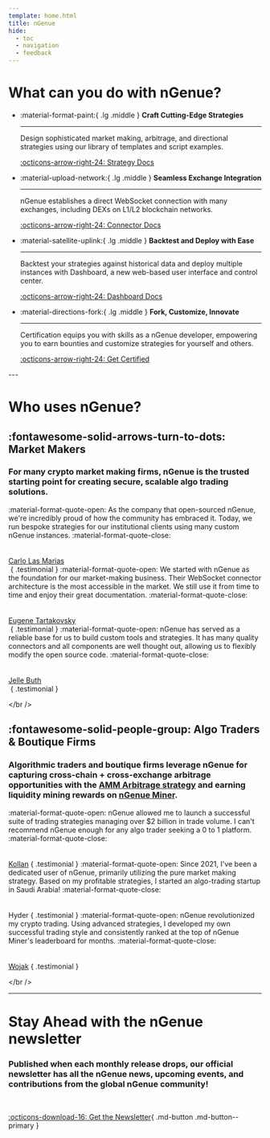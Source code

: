 ```yaml
---
template: home.html
title: nGenue
hide:
  - toc
  - navigation
  - feedback
---
```


# What can you do with nGenue?

<div class="grid cards wide" markdown>

-   :material-format-paint:{ .lg .middle } __Craft Cutting-Edge Strategies__

    ---

    Design sophisticated market making, arbitrage, and directional strategies using our library of templates and script examples.

    [:octicons-arrow-right-24: Strategy Docs]()

-   :material-upload-network:{ .lg .middle } __Seamless Exchange Integration__

    ---

    nGenue establishes a direct WebSocket connection with many exchanges, including DEXs on L1/L2 blockchain networks.

    [:octicons-arrow-right-24: Connector Docs]()

-   :material-satellite-uplink:{ .lg .middle } __Backtest and Deploy with Ease__

    ---

    Backtest your strategies against historical data and deploy multiple instances with Dashboard, a new web-based user interface and control center.

    [:octicons-arrow-right-24: Dashboard Docs]()

-   :material-directions-fork:{ .lg .middle } __Fork, Customize, Innovate__

    ---

    Certification equips you with skills as a nGenue developer, empowering you to earn bounties and customize strategies for yourself and others.

    [:octicons-arrow-right-24: Get Certified]()

</div>
---

# Who uses nGenue?

## :fontawesome-solid-arrows-turn-to-dots: Market Makers

<div class="accent" markdown>

### For many crypto market making firms, nGenue is the trusted starting point for creating secure, scalable algo trading solutions.

</div>

<div class="grid" markdown>

<span class="quote">
:material-format-quote-open:
As the company that open-sourced nGenue, we're incredibly proud of how the community has embraced it. Today, we run bespoke strategies for our institutional clients using many custom nGenue instances.
:material-format-quote-close:
</span>
<br/><br/><br/>
<img src="" class="headshot centered" />
<br/>
<a href="https://www.linkedin.com/in/carlolm/" target="_blank" class="author centered">Carlo Las Marias</a>
<br/>
<a href="https://coinalpha.com/" target="_blank"><img src="" class="logo centered"></a>
{ .testimonial }

<span class="quote">
:material-format-quote-open:
We started with nGenue as the foundation for our market-making business. Their WebSocket connector architecture is the most accessible in the market. We still use it from time to time and enjoy their great documentation.
:material-format-quote-close:
</span>
<br/><br/><br/>
<img src="" class="headshot centered" />
<br/>
<a href="https://www.linkedin.com/in/etartakovsky/" target="_blank" class="author centered">Eugene Tartakovsky</a>
<br/>
<a href="https://3jane.com/" target="_blank"><img src="" class="logo centered"></a>
{ .testimonial }

<span class="quote">
:material-format-quote-open:
nGenue has served as a reliable base for us to build custom tools and strategies. It has many quality connectors and all components are well thought out, allowing us to flexibly modify the open source code.
:material-format-quote-close:
</span>
<br/><br/><br/>
<img src="" class="headshot centered" />
<br/>
<a href="https://www.linkedin.com/in/jelle-buth/" target="_blank" class="author centered">Jelle Buth</a>
<br/>
<a href="https://www.enflux.io/" target="_blank"><img src="" class="logo centered"></a>
{ .testimonial }

</div>

</br />

## :fontawesome-solid-people-group: Algo Traders & Boutique Firms

<div class="accent" markdown>

### Algorithmic traders and boutique firms leverage nGenue for capturing cross-chain + cross-exchange arbitrage opportunities with the [AMM Arbitrage strategy](https://miner.nGenue.io) and earning liquidity mining rewards on [nGenue Miner](https://miner.nGenue.io).

</div>

<div class="grid" markdown>

<span class="quote">
:material-format-quote-open:
nGenue allowed me to launch a successful suite of trading strategies managing over $2 billion in trade volume. I can't recommend nGenue enough for any algo trader seeking a 0 to 1 platform.
:material-format-quote-close:
</span>
<br/><br/><br/>
<img src="" class="headshot centered"/>
<br/>
<a href="https://summitoperations.co/" target="_blank" class="author centered">Kollan</a>
{ .testimonial }

<span class="quote">
:material-format-quote-open:
Since 2021, I've been a dedicated user of nGenue, primarily utilizing the pure market making strategy. Based on my profitable strategies, I started an algo-trading startup in Saudi Arabia!
:material-format-quote-close:
</span>
<br/><br/><br/>
<img src="" class="headshot centered" />
<br/>
<span class="author centered">Hyder</span>
{ .testimonial }

<span class="quote">
:material-format-quote-open:
nGenue revolutionized my crypto trading. Using advanced strategies, I developed my own successful trading style and consistently ranked at the top of nGenue Miner's leaderboard for months.
:material-format-quote-close:
</span>
<br/><br/><br/>
<img src="" class="headshot centered" />
<br/>
<a href="https://github.com/mlguys" target="_blank" class="author centered">Wojak</a>
{ .testimonial }

</div>

</br />


---

# Stay Ahead with the nGenue newsletter

### Published when each monthly release drops, our official newsletter has all the nGenue news, upcoming events, and contributions from the global nGenue community!

<br />

[:octicons-download-16: Get the Newsletter](https://nGenue.substack.com/){ .md-button .md-button--primary }
